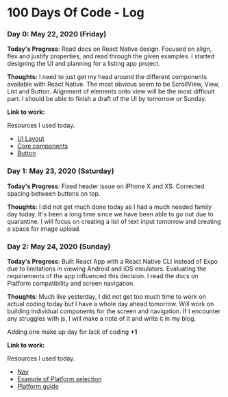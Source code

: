 # 100 Days Of Code - Log

### Day 0: May 22, 2020 (Friday)

**Today's Progress**: Read docs on React Native design. Focused on align, flex and justify properties, and read through the given examples. I started designing the UI and planning for a listing app project.

**Thoughts:** I need to just get my head around the different components available with React Native. The most obvious seem to be ScrollView, View, List and Button. Alignment of elements onto view will be the most difficult part. I should be able to finish a draft of the UI by tomorrow or Sunday. 

**Link to work:** 

Resources I used today.

- [UI Layout](https://reactnative.dev/docs/flexbox)
- [Core components](https://reactnative.dev/docs/intro-react-native-components#native-components)
- [Button](https://reactnative.dev/docs/button)

### Day 1: May 23, 2020 (Saturday)

**Today's Progress**: Fixed header issue on iPhone X and XS. Corrected spacing between buttons on top.

**Thoughts:** I did not get much done today as I had a much needed family day today. It's been a long time since we have been able to go out due to quarantine. I will focus on creating a list of text input tomorrow and creating a space for image upload.

### Day 2: May 24, 2020 (Sunday)

**Today's Progress**: Built React App with a React Native CLI instead of Expo due to limitations in viewing Android and iOS emulators. Evaluating the requirements of the app influenced this decision. I read the docs on Platform compatibility and screen navigation.

**Thoughts**: Much like yesterday, I did not get too much time to work on actual coding today but I have a whole day ahead tomorrow. Will work on building individual components for the screen and navigation. If I encounter any struggles with js, I will make a note of it and write it in my blog.

Adding one make up day for lack of coding **+1**

**Link to work:** 

Resources I used today.

- [Nav](https://reactnative.dev/docs/navigation)
- [Example of Platform selection](https://github.com/facebook/react-native/blob/master/Libraries/NewAppScreen/components/DebugInstructions.js)
- [Platform guide](https://reactnative.dev/docs/platform-specific-code)
